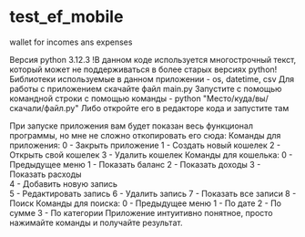 # test_ef_mobile
wallet for incomes ans expenses

Версия python 3.12.3 
!В данном коде используется многострочный текст, который может не поддерживаться в более старых версиях python!
Библиотеки используемые в данном приложении  - os, datetime, csv
Для работы с приложением скачайте файл main.py 
Запустите с помощью командной строки с помощью команды - python "Место/куда/вы/скачали/файл.py"
Либо откройте его в редакторе кода и запустите там

При запуске приложения вам будет показан весь функционал программы, но мне не сложно откопировать его сюда:
Команды для приложения:
    0 - Закрыть приложение 
    1 - Создать новый кошелек 
    2 - Открыть свой кошелек 
    3 - Удалить кошелек
Команды для кошелька:
    0 - Предыдущее меню
    1 - Показать баланс 
    2 - Показать доходы 
    3 - Показать расходы   
    4 - Добавить новую запись   
    5 - Редактировать запись
    6 - Удалить запись
    7 - Показать все записи
    8 - Поиск
          Команды для поиска:
               0 - Предыдущее меню
               1 - По дате 
               2 - По сумме 
               3 - По категории
Приложение интуитивно понятное, просто нажимайте команды и получайте результат. 

